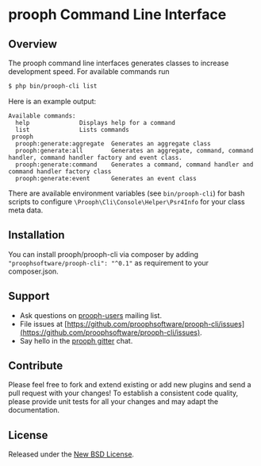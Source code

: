 # prooph Command Line Interface

## Overview
The prooph command line interfaces generates classes to increase development speed. For available commands run

```bash
$ php bin/prooph-cli list
```

Here is an example output:
```shell
Available commands:
  help              Displays help for a command
  list              Lists commands
 prooph
  prooph:generate:aggregate  Generates an aggregate class
  prooph:generate:all        Generates an aggregate, command, command handler, command handler factory and event class.
  prooph:generate:command    Generates a command, command handler and command handler factory class
  prooph:generate:event      Generates an event class
```

There are available environment variables (see `bin/prooph-cli`) for bash scripts to configure 
`\Prooph\Cli\Console\Helper\Psr4Info` for your class meta data.

## Installation

You can install prooph/prooph-cli via composer by adding `"proophsoftware/prooph-cli": "^0.1"` as requirement to your composer.json.

## Support

- Ask questions on [prooph-users](https://groups.google.com/forum/?hl=de#!forum/prooph) mailing list.
- File issues at [https://github.com/proophsoftware/prooph-cli/issues](https://github.com/proophsoftware/prooph-cli/issues).
- Say hello in the [prooph gitter](https://gitter.im/prooph/improoph) chat.

## Contribute

Please feel free to fork and extend existing or add new plugins and send a pull request with your changes!
To establish a consistent code quality, please provide unit tests for all your changes and may adapt the documentation.

## License

Released under the [New BSD License](LICENSE).
